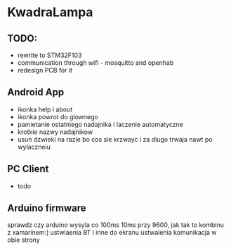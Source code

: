 # KwadraLampa
## TODO:
* rewrite to STM32F103
* communication through wifi - mosquitto and openhab
* redesign PCB for it


## Android App
* ikonka help i about
* ikonka powrot do glownego
* pamietanie ostatniego nadajnika i laczenie automatyczne
* krotkie nazwy nadajnikow
* usun dzwieki na razie bo cos sie krzwayc i za dlugo trwaja nawt po wylaczneiu

## PC Client
* todo


## Arduino firmware
sprawdz czy arduino wysyla co 100ms 10ms przy 9600, jak tak to kombinu z xamarinem:]
ustwiaenia BT i inne do ekranu ustwaienia
komunikacja w obie strony






